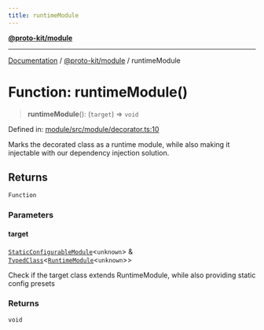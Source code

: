 ```yaml
---
title: runtimeModule
---
```


[**@proto-kit/module**](../README.md)

***

[Documentation](../../../README.md) / [@proto-kit/module](../README.md) / runtimeModule

# Function: runtimeModule()

> **runtimeModule**(): (`target`) => `void`

Defined in: [module/src/module/decorator.ts:10](https://github.com/proto-kit/framework/blob/28efa802e3737fc3b77339148b307ef7246f3ef1/packages/module/src/module/decorator.ts#L10)

Marks the decorated class as a runtime module, while also
making it injectable with our dependency injection solution.

## Returns

`Function`

### Parameters

#### target

[`StaticConfigurableModule`](../../common/interfaces/StaticConfigurableModule.md)\<`unknown`\> & [`TypedClass`](../../common/type-aliases/TypedClass.md)\<[`RuntimeModule`](../classes/RuntimeModule.md)\<`unknown`\>\>

Check if the target class extends RuntimeModule, while
also providing static config presets

### Returns

`void`
